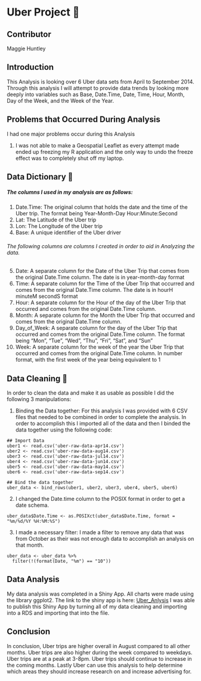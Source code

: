 # Uber Project 🚙
## Contributor
Maggie Huntley
## Introduction
This Analysis is looking over 6 Uber data sets from April  to September 2014. Through this analysis I will attempt to provide data trends by looking more deeply into variables such as Base, Date.Time, Date, Time, Hour, Month, Day of the Week, and the Week of the Year. 
## Problems that Occurred During Analysis 
I had one major problems occur during this Analysis 
1. I was not able to make a Geospatial Leaflet as every attempt made ended up freezing my R application and the only way to undo the freeze effect was to completely shut off my laptop. 
## Data Dictionary 📖
##### The columns I used in my analysis are as follows: 
1. Date.Time: The original column that holds the date and the time of the Uber trip. The format being Year-Month-Day Hour:Minute:Second 
2. Lat: The Latitude of the Uber trip 
3. Lon: The Longitude of the Uber trip
4. Base: A unique identifier of the Uber driver
###### The following columns are columns I created in order to aid in Analyzing the data. 
5. Date: A separate column for the Date of the Uber Trip that comes from the original Date.Time column. The date is in year-month-day format
6. Time: A separate column for the Time of the Uber Trip that occurred and comes from the original Date.Time column. The date is in hourH minuteM secondS format
7. Hour: A separate column for the Hour of the day of the Uber Trip that occurred and comes from the original Date.Time column. 
8. Month: A separate column for the Month the Uber Trip that occurred and comes from the original Date.Time column.
9. Day_of_Week: A separate column for the day of the Uber Trip that occurred and comes from the original Date.Time column. The format being “Mon”, “Tue”, “Wed”, “Thu”, “Fri”, “Sat”,  and  “Sun”
10. Week: A separate column for the week of the year  the Uber Trip that occurred and comes from the original Date.Time column. In number format, with the first week of the year being equivalent to 1 
## Data Cleaning 🧽
In order to clean the data and make it as usable as possible I did the following 3 manipulations: 
1. Binding the Data together: For this analysis I was provided with 6 CSV files that needed to be combined in order to complete the analysis. In order to accomplish this I imported all of the data and then I binded the data together using the following code: 
```
## Import Data 
uber1 <- read.csv('uber-raw-data-apr14.csv')
uber2 <- read.csv('uber-raw-data-aug14.csv')
uber3 <- read.csv('uber-raw-data-jul14.csv')
uber4 <- read.csv('uber-raw-data-jun14.csv')
uber5 <- read.csv('uber-raw-data-may14.csv')
uber6 <- read.csv('uber-raw-data-sep14.csv')

## Bind the data together 
uber_data <- bind_rows(uber1, uber2, uber3, uber4, uber5, uber6)
```

2. I changed the Date.time column to the POSIX format in order to get a date schema. 
```
uber_data$Date.Time <- as.POSIXct(uber_data$Date.Time, format = "%m/%d/%Y %H:%M:%S")

```
3. I made a necessary filter: I made a filter to remove any data that was from October as their was not enough data to accomplish an analysis on that month. 
```
uber_data <- uber_data %>%
  filter(!(format(Date, "%m") == "10"))

```
## Data Analysis 
My data analysis was completed in a Shiny App. 
All charts were made using the library ggplot2. 
The link to the shiny app is here: 
[Uber_Anlysis](https://huntleymargaret.shinyapps.io/Uber_Project/)
I was able to publish this Shiny App by turning all of my data cleaning and importing into a RDS and importing that into the file. 
## Conclusion 
In conclusion, Uber trips are higher overall in August compared to all other months. Uber trips are also higher during the week compared to weekdays. Uber trips are at a peak at 3-8pm. Uber trips should continue to increase in the coming months. Lastly Uber can use this analysis to help determine which areas they should increase research on and increase advertising for. 
